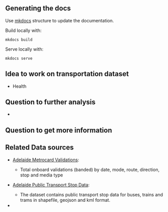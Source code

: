 Generating the docs
----------

Use [mkdocs](http://www.mkdocs.org/) structure to update the documentation. 

Build locally with:

    mkdocs build

Serve locally with:

    mkdocs serve


## Idea to work on transportation dataset

- Health 


## Question to further analysis

- 

## Question to get more information



## Related Data sources
- [Adelaide Metrocard Validations](https://data.gov.au/dataset/ds-sa-5b55dce0-6f75-4702-a9a5-f36413e0a27c/details?q=adelaide):
  - Total onboard validations (banded) by date, mode, route, direction, stop and media type

- [Adelaide Public Transport Stop Data](https://data.gov.au/dataset/ds-sa-0d2f65f9-4386-4352-b46e-1259ebc06afe/details?q=):
  - The dataset contains public transport stop data for buses, trains and trams in shapefile, geojson and kml format.
- 
